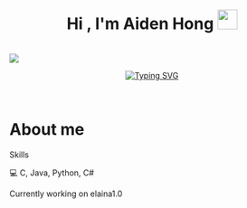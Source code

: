 <h1 align="center"><b>Hi , I'm Aiden Hong </b><img src="https://media.giphy.com/media/hvRJCLFzcasrR4ia7z/giphy.gif" width="35"></h1>

<!--  -->

<br>
<img src="https://user-images.githubusercontent.com/73097560/115834477-dbab4500-a447-11eb-908a-139a6edaec5c.gif">

<p align="center">
  <a href="https://git.io/typing-svg"><img src="https://readme-typing-svg.demolab.com?font=Fira+Code&weight=600&size=22&duration=3000&pause=1000&color=7E31F7&random=false&width=435&lines=University+of+Washington+Seattle;Electrical+%26+Computer+Engineering" alt="Typing SVG" /></a>
</p>


<br>


# About me

Skills

:computer: C, Java, Python, C#

Currently working on elaina1.0
